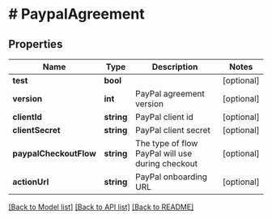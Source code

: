 # # PaypalAgreement

## Properties

Name | Type | Description | Notes
------------ | ------------- | ------------- | -------------
**test** | **bool** |  | [optional]
**version** | **int** | PayPal agreement version | [optional]
**clientId** | **string** | PayPal client id | [optional]
**clientSecret** | **string** | PayPal client secret | [optional]
**paypalCheckoutFlow** | **string** | The type of flow PayPal will use during checkout | [optional]
**actionUrl** | **string** | PayPal onboarding URL | [optional]

[[Back to Model list]](../../README.md#models) [[Back to API list]](../../README.md#endpoints) [[Back to README]](../../README.md)
